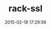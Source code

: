 ---
layout: post
title:  "rack-ssl"
repo:   "josh/rack-ssl"
date:   2015-02-18 17:29:56
gemurl: https://github.com/josh/rack-ssl
---